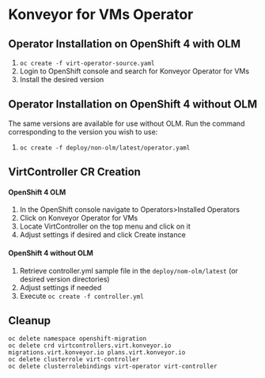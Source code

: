 # Konveyor for VMs Operator

## Operator Installation on OpenShift 4 with OLM
1. `oc create -f virt-operator-source.yaml`
2. Login to OpenShift console and search for Konveyor Operator for VMs
3. Install the desired version

## Operator Installation on OpenShift 4 without OLM
The same versions are available for use without OLM. Run the command corresponding to the version you wish to use:
1. `oc create -f deploy/non-olm/latest/operator.yaml`

## VirtController CR Creation
#### OpenShift 4 OLM
1. In the OpenShift console navigate to Operators>Installed Operators
1. Click on Konveyor Operator for VMs
1. Locate VirtController on the top menu and click on it
1. Adjust settings if desired and click Create instance

#### OpenShift 4 without OLM
1. Retrieve controller.yml sample file in the `deploy/nom-olm/latest` (or desired version directories)
1. Adjust settings if needed
1. Execute `oc create -f controller.yml`

## Cleanup
```
oc delete namespace openshift-migration
oc delete crd virtcontrollers.virt.konveyor.io migrations.virt.konveyor.io plans.virt.konveyor.io
oc delete clusterrole virt-controller
oc delete clusterrolebindings virt-operator virt-controller
```
